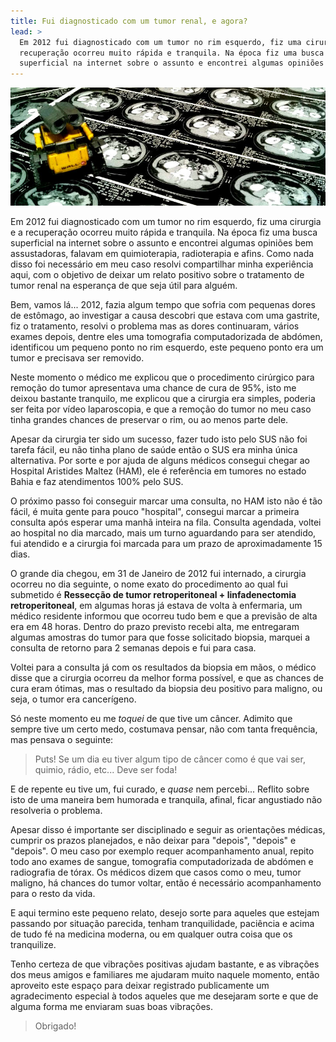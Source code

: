 ```yaml
---
title: Fui diagnosticado com um tumor renal, e agora?
lead: >
  Em 2012 fui diagnosticado com um tumor no rim esquerdo, fiz uma cirurgia e a
  recuperação ocorreu muito rápida e tranquila. Na época fiz uma busca
  superficial na internet sobre o assunto e encontrei algumas opiniões bem...
---
```


![Wall-e sob a tomografia computadorizada](/files/wall-e-tomografia.jpg)

Em 2012 fui diagnosticado com um tumor no rim esquerdo, fiz uma cirurgia e a
recuperação ocorreu muito rápida e tranquila. Na época fiz uma busca
superficial na internet sobre o assunto e encontrei algumas opiniões bem
assustadoras, falavam em quimioterapia, radioterapia e afins.  Como nada disso
foi necessário em meu caso resolvi compartilhar minha experiência aqui, com o
objetivo de deixar um relato positivo sobre o tratamento de tumor renal na
esperança de que seja útil para alguém.

Bem, vamos lá... 2012, fazia algum tempo que sofria com pequenas dores de
estômago, ao investigar a causa descobri que estava com uma gastrite, fiz o
tratamento, resolvi o problema mas as dores continuaram, vários exames depois,
dentre eles uma tomografia computadorizada de abdómen, identificou um pequeno
ponto no rim esquerdo, este pequeno ponto era um tumor e precisava ser
removido.

Neste momento o médico me explicou que o procedimento cirúrgico para remoção do
tumor apresentava uma chance de cura de 95%, isto me deixou bastante tranquilo,
me explicou que a cirurgia era simples, poderia ser feita por vídeo
laparoscopia, e que a remoção do tumor no meu caso tinha grandes chances de
preservar o rim, ou ao menos parte dele.

Apesar da cirurgia ter sido um sucesso, fazer tudo isto pelo SUS não foi tarefa
fácil, eu não tinha plano de saúde então o SUS era minha única alternativa. Por
sorte e por ajuda de alguns médicos consegui chegar ao Hospital Aristides
Maltez (HAM), ele é referência em tumores no estado Bahia e faz atendimentos
100% pelo SUS.

O próximo passo foi conseguir marcar uma consulta, no HAM isto não é tão fácil,
é muita gente para pouco "hospital", consegui marcar a primeira consulta após
esperar uma manhã inteira na fila. Consulta agendada, voltei ao hospital no dia
marcado, mais um turno aguardando para ser atendido, fui atendido e a cirurgia
foi marcada para um prazo de aproximadamente 15 dias.

O grande dia chegou, em 31 de Janeiro de 2012 fui internado, a cirurgia ocorreu
no dia seguinte, o nome exato do procedimento ao qual fui submetido é
**Ressecção de tumor retroperitoneal + linfadenectomia retroperitoneal**, em
algumas horas já estava de volta à enfermaria, um médico residente informou que
ocorreu tudo bem e que a previsão de alta era em 48 horas. Dentro do prazo
previsto recebi alta, me entregaram algumas amostras do tumor para que fosse
solicitado biopsia, marquei a consulta de retorno para 2 semanas depois e fui
para casa.

Voltei para a consulta já com os resultados da biopsia em mãos, o médico disse
que a cirurgia ocorreu da melhor forma possível, e que as chances de cura eram
ótimas, mas o resultado da biopsia deu positivo para maligno, ou seja, o tumor
era cancerígeno.

Só neste momento eu me _toquei_ de que tive um câncer. Adimito que sempre tive
um certo medo, costumava pensar, não com tanta frequência, mas pensava o
seguinte:

> Puts! Se um dia eu tiver algum tipo de câncer como é que vai ser, quimio,
> rádio, etc... Deve ser foda!

E de repente eu tive um, fui curado, e _quase_ nem percebi... Reflito sobre
isto de uma maneira bem humorada e tranquila, afinal, ficar angustiado não
resolveria o problema.

Apesar disso é importante ser disciplinado e seguir as orientações médicas,
cumprir os prazos planejados, e não deixar para "depois", "depois" e "depois".
O meu caso por exemplo requer acompanhamento anual, repito todo ano exames
de sangue, tomografia computadorizada de abdómen e radiografia de tórax. Os
médicos dizem que casos como o meu, tumor maligno, há chances do tumor voltar,
então é necessário acompanhamento para o resto da vida.

E aqui termino este pequeno relato, desejo sorte para aqueles que estejam
passando por situação parecida, tenham tranquilidade, paciência e acima de tudo
fé na medicina moderna, ou em qualquer outra coisa que os tranquilize.

Tenho certeza de que vibrações positivas ajudam bastante, e as vibrações dos
meus amigos e familiares me ajudaram muito naquele momento, então aproveito
este espaço para deixar registrado publicamente um agradecimento especial à
todos aqueles que me desejaram sorte e que de alguma forma me enviaram suas
boas vibrações.

> Obrigado!
